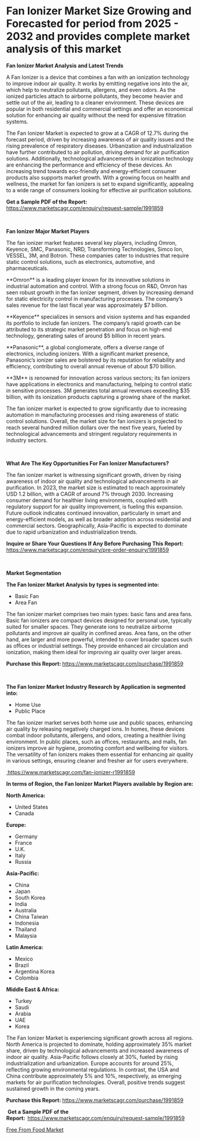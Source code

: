 <p><h1>Fan Ionizer Market Size Growing and Forecasted for period from 2025 - 2032 and provides complete market analysis of this market</h1></p><p><strong>Fan Ionizer Market Analysis and Latest Trends</strong></p>
<p><p>A Fan Ionizer is a device that combines a fan with an ionization technology to improve indoor air quality. It works by emitting negative ions into the air, which help to neutralize pollutants, allergens, and even odors. As the ionized particles attach to airborne pollutants, they become heavier and settle out of the air, leading to a cleaner environment. These devices are popular in both residential and commercial settings and offer an economical solution for enhancing air quality without the need for expensive filtration systems.</p><p>The Fan Ionizer Market is expected to grow at a CAGR of 12.7% during the forecast period, driven by increasing awareness of air quality issues and the rising prevalence of respiratory diseases. Urbanization and industrialization have further contributed to air pollution, driving demand for air purification solutions. Additionally, technological advancements in ionization technology are enhancing the performance and efficiency of these devices. An increasing trend towards eco-friendly and energy-efficient consumer products also supports market growth. With a growing focus on health and wellness, the market for fan ionizers is set to expand significantly, appealing to a wide range of consumers looking for effective air purification solutions.</p></p>
<p><strong>Get a Sample PDF of the Report:&nbsp;</strong> <a href="https://www.marketscagr.com/enquiry/request-sample/1991859?utm_campaign=1889&utm_medium=2&utm_source=Github&utm_content=ia&utm_term=06022025&utm_id=fan-ionizer">https://www.marketscagr.com/enquiry/request-sample/1991859</a></p>
<p>&nbsp;</p>
<p><strong>Fan Ionizer Major Market Players</strong></p>
<p><p>The fan ionizer market features several key players, including Omron, Keyence, SMC, Panasonic, NRD, Transforming Technologies, Simco Ion, VESSEL, 3M, and Botron. These companies cater to industries that require static control solutions, such as electronics, automotive, and pharmaceuticals.</p><p>**Omron** is a leading player known for its innovative solutions in industrial automation and control. With a strong focus on R&D, Omron has seen robust growth in the fan ionizer segment, driven by increasing demand for static electricity control in manufacturing processes. The company’s sales revenue for the last fiscal year was approximately $7 billion.</p><p>**Keyence** specializes in sensors and vision systems and has expanded its portfolio to include fan ionizers. The company’s rapid growth can be attributed to its strategic market penetration and focus on high-end technology, generating sales of around $5 billion in recent years.</p><p>**Panasonic**, a global conglomerate, offers a diverse range of electronics, including ionizers. With a significant market presence, Panasonic’s ionizer sales are bolstered by its reputation for reliability and efficiency, contributing to overall annual revenue of about $70 billion.</p><p>**3M** is renowned for innovation across various sectors; its fan ionizers have applications in electronics and manufacturing, helping to control static in sensitive processes. 3M generates total annual revenues exceeding $35 billion, with its ionization products capturing a growing share of the market.</p><p>The fan ionizer market is expected to grow significantly due to increasing automation in manufacturing processes and rising awareness of static control solutions. Overall, the market size for fan ionizers is projected to reach several hundred million dollars over the next five years, fueled by technological advancements and stringent regulatory requirements in industry sectors.</p></p>
<p>&nbsp;</p>
<p><strong>What Are The Key Opportunities For Fan Ionizer Manufacturers?</strong></p>
<p><p>The fan ionizer market is witnessing significant growth, driven by rising awareness of indoor air quality and technological advancements in air purification. In 2023, the market size is estimated to reach approximately USD 1.2 billion, with a CAGR of around 7% through 2030. Increasing consumer demand for healthier living environments, coupled with regulatory support for air quality improvement, is fueling this expansion. Future outlook indicates continued innovation, particularly in smart and energy-efficient models, as well as broader adoption across residential and commercial sectors. Geographically, Asia-Pacific is expected to dominate due to rapid urbanization and industrialization trends.</p></p>
<p><strong>Inquire or Share Your Questions If Any Before Purchasing This Report:</strong> <a href="https://www.marketscagr.com/enquiry/pre-order-enquiry/1991859?utm_campaign=1889&utm_medium=2&utm_source=Github&utm_content=ia&utm_term=06022025&utm_id=fan-ionizer">https://www.marketscagr.com/enquiry/pre-order-enquiry/1991859</a></p>
<p>&nbsp;</p>
<p><strong>Market Segmentation</strong></p>
<p><strong>The Fan Ionizer Market Analysis by types is segmented into:</strong></p>
<p><ul><li>Basic Fan</li><li>Area Fan</li></ul></p>
<p><p>The fan ionizer market comprises two main types: basic fans and area fans. Basic fan ionizers are compact devices designed for personal use, typically suited for smaller spaces. They generate ions to neutralize airborne pollutants and improve air quality in confined areas. Area fans, on the other hand, are larger and more powerful, intended to cover broader spaces such as offices or industrial settings. They provide enhanced air circulation and ionization, making them ideal for improving air quality over larger areas.</p></p>
<p><strong>Purchase this Report:&nbsp;</strong><a href="https://www.marketscagr.com/purchase/1991859?utm_campaign=1889&utm_medium=2&utm_source=Github&utm_content=ia&utm_term=06022025&utm_id=fan-ionizer">https://www.marketscagr.com/purchase/1991859</a></p>
<p>&nbsp;</p>
<p><strong>The Fan Ionizer Market Industry Research by Application is segmented into:</strong></p>
<p><ul><li>Home Use</li><li>Public Place</li></ul></p>
<p><p>The fan ionizer market serves both home use and public spaces, enhancing air quality by releasing negatively charged ions. In homes, these devices combat indoor pollutants, allergens, and odors, creating a healthier living environment. In public places, such as offices, restaurants, and malls, fan ionizers improve air hygiene, promoting comfort and wellbeing for visitors. The versatility of fan ionizers makes them essential for enhancing air quality in various settings, ensuring cleaner and fresher air for users everywhere.</p></p>
<p><a href="https://www.marketscagr.com/fan-ionizer-r1991859?utm_campaign=1889&utm_medium=2&utm_source=Github&utm_content=ia&utm_term=06022025&utm_id=fan-ionizer">&nbsp;https://www.marketscagr.com/fan-ionizer-r1991859</a></p>
<p><strong>In terms of Region, the Fan Ionizer Market Players available by Region are:</strong></p>
<p>
    <p> <strong> North America: </strong>
        <ul>
            <li>United States</li>
            <li>Canada</li>
        </ul>
        </p> 
    <p> <strong> Europe: </strong>
        <ul>
            <li>Germany</li>
            <li>France</li>
            <li>U.K.</li>
            <li>Italy</li>
            <li>Russia</li>
        </ul>
        </p> 
    <p> <strong> Asia-Pacific: </strong>
        <ul>
            <li>China</li>
            <li>Japan</li>
            <li>South Korea</li>
            <li>India</li>
            <li>Australia</li>
            <li>China Taiwan</li>
            <li>Indonesia</li>
            <li>Thailand</li>
            <li>Malaysia</li>
        </ul>
        </p> 
    <p> <strong> Latin America: </strong>
        <ul>
            <li>Mexico</li>
            <li>Brazil</li>
            <li>Argentina Korea</li>
            <li>Colombia</li>
        </ul>
        </p> 
    <p> <strong> Middle East & Africa: </strong>
        <ul>
            <li>Turkey</li>
            <li>Saudi</li>
            <li>Arabia</li>
            <li>UAE</li>
            <li>Korea</li>
        </ul>
    </p>
    </p>
<p><p>The Fan Ionizer Market is experiencing significant growth across all regions. North America is projected to dominate, holding approximately 35% market share, driven by technological advancements and increased awareness of indoor air quality. Asia-Pacific follows closely at 30%, fueled by rising industrialization and urbanization. Europe accounts for around 25%, reflecting growing environmental regulations. In contrast, the USA and China contribute approximately 5% and 10%, respectively, as emerging markets for air purification technologies. Overall, positive trends suggest sustained growth in the coming years.</p></p>
<p><strong>Purchase this Report: </strong><a href="https://www.marketscagr.com/purchase/1991859?utm_campaign=1889&utm_medium=2&utm_source=Github&utm_content=ia&utm_term=06022025&utm_id=fan-ionizer">https://www.marketscagr.com/purchase/1991859</a></p>
<p>&nbsp;<strong>Get a Sample PDF of the Report:&nbsp;&nbsp;</strong><a href="https://www.marketscagr.com/enquiry/request-sample/1991859?utm_campaign=1889&utm_medium=2&utm_source=Github&utm_content=ia&utm_term=06022025&utm_id=fan-ionizer">https://www.marketscagr.com/enquiry/request-sample/1991859</a></p>
<p><strong></strong></p>
<p><p><a href="https://github.com/globismark/Market-Research-Report-List-6/blob/main/free-from-food-market.md?utm_campaign=1889&utm_medium=2&utm_source=Github&utm_content=ia&utm_term=06022025&utm_id=fan-ionizer">Free From Food Market</a></p></p>